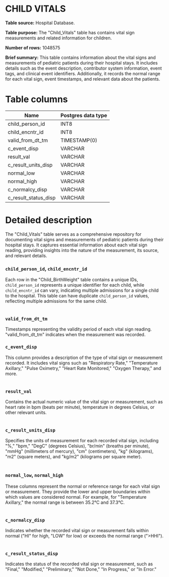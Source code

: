 <h1><b>CHILD VITALS</h1></b>

**Table source:** Hospital Database.

**Table purpose:** The "Child_Vitals" table has contains vital sign measurements and related information for children.

**Number of rows:** 1048575

**Brief summary:**
This table contains information about the vital signs and measurements of pediatric patients during their hospital stays. It includes details such as the event description, contributor system information, event tags, and clinical event identifiers. Additionally, it records the normal range for each vital sign, event timestamps, and relevant data about the patients.

# Table columns

Name | Postgres data type
---- | ----
child\_person\_id | INT8
child\_encntr\_id | INT8
valid\_from\_dt\_tm | TIMESTAMP(0)
c\_event\_disp | VARCHAR
result\_val | VARCHAR
c\_result\_units\_disp | VARCHAR
normal\_low | VARCHAR
normal\_high | VARCHAR
c\_normalcy\_disp | VARCHAR
c\_result\_status\_disp | VARCHAR

# Detailed description

The "Child_Vitals" table serves as a comprehensive repository for documenting vital signs and measurements of pediatric patients during their hospital stays. It captures essential information about each vital sign reading, providing insights into the nature of the measurement, its source, and relevant details.

### `child_person_id`, `child_encntr_id`
Each row in the "Child_BirthWeight" table contains a unique IDs, `child_person_id` represents a unique identifier for each child, while `child_encntr_id` can vary, indicating multiple admissions for a single child to the hospital. This table can have duplicate `child_person_id` values, reflecting multiple admissions for the same child.
<br></br>

### `valid_from_dt_tm`
Timestamps representing the validity period of each vital sign reading. "valid_from_dt_tm" indicates when the measurement was recorded.

### `c_event_disp`
This column provides a description of the type of vital sign or measurement recorded. It includes vital signs such as "Respiratory Rate," "Temperature Axillary," "Pulse Oximetry," "Heart Rate Monitored," "Oxygen Therapy," and more.
<br></br>

### `result_val`
Contains the actual numeric value of the vital sign or measurement, such as heart rate in bpm (beats per minute), temperature in degrees Celsius, or other relevant units.
<br></br>

### `c_result_units_disp`
Specifies the units of measurement for each recorded vital sign, including "%," "bpm," "DegC" (degrees Celsius), "br/min" (breaths per minute), "mmHg" (millimeters of mercury), "cm" (centimeters), "kg" (kilograms), "m2" (square meters), and "kg/m2" (kilograms per square meter).
<br></br>

### `normal_low`, `normal_high`
These columns represent the normal or reference range for each vital sign or measurement. They provide the lower and upper boundaries within which values are considered normal. For example, for "Temperature Axillary," the normal range is between 35.2°C and 37.3°C.
<br></br>

<!-- ### `c_normalcy_method_disp`
This column may describe the method or criteria used to determine normalcy or abnormality.
<br></br> -->

### `c_normalcy_disp`
Indicates whether the recorded vital sign or measurement falls within normal ("HI" for high, "LOW" for low) or exceeds the normal range (">HHI").
<br></br>

### `c_result_status_disp`
Indicates the status of the recorded vital sign or measurement, such as "Final," "Modified," "Preliminary," "Not Done," "In Progress," or "In Error."
<br></br>

